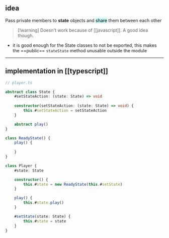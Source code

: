 ## idea

Pass private members to **state** objects and <mark style="background: #ABF7F7A6;">share</mark> them between each other

> [!warning] Doesn't work because of [[javascript]]. 
> A good idea though.
- it is good enough for the State classes to not be exported, this makes the ==public== `stateState`  method unusable outside the module

---
## implementation in [[typescript]]

```ts
// player.ts

abstract class State {
	#setStateAction: (state: State) => void
	
	constructor(setStateAction: (state: State) => void) {
		this.#setStateAction = setStateAction
	}

	abstract play()
}

class ReadyState() {
	play() {
		
	}
}

class Player {
	#state: State

	constructor() {
		this.#state = new ReadyState(this.#setState)
	}

	play() {
		this.#state.play()
	}

	#setState(state: State) {
		this.#state = state
	}
}
```
